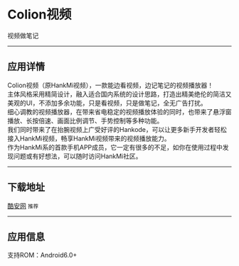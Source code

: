 # Colion视频
视频做笔记

***

## 应用详情
Colion视频（原HankMi视频），一款能边看视频，边记笔记的视频播放器！  
主体风格采用精简设计，融入适合国内系统的设计思路，打造出精美绝伦的简洁又美观的UI，不添加多余功能，只是看视频，只是做笔记，全无广告打扰。  
细心调教的视频播放器，在带来省电稳定的视频播放体验的同时，也带来了悬浮窗播放、长按倍速、画面比例调节、手势控制等多种功能。  
我们同时带来了在抬腕视频上广受好评的Hankode，可以让更多新手开发者轻松接入HankMi视频，畅享HankMi视频带来的视频播放能力。  
作为HankMi系的首款手机APP成员，它一定有很多的不足，如你在使用过程中发现问题或有好想法，可以随时访问HankMi社区。

***

## 下载地址
[酷安网](https://www.coolapk.com/apk/296716) `推荐`

***

## 应用信息
支持ROM：Android6.0+
